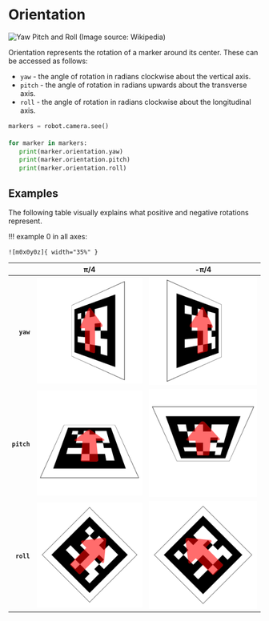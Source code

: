 # Orientation

![Yaw Pitch and Roll (Image source: Wikipedia)](https://upload.wikimedia.org/wikipedia/commons/c/c1/Yaw_Axis_Corrected.svg)

Orientation represents the rotation of a marker around its center. These can be accessed as follows:

* `yaw` - the angle of rotation in radians clockwise about the vertical axis.
* `pitch` - the angle of rotation in radians upwards about the transverse axis.
* `roll` - the angle of rotation in radians clockwise about the longitudinal axis.

```python
markers = robot.camera.see()

for marker in markers:
   print(marker.orientation.yaw)
   print(marker.orientation.pitch)
   print(marker.orientation.roll)
```

## Examples

The following table visually explains what positive and negative rotations represent.

!!! example
    0 in all axes:

    ![m0x0y0z]{ width="35%" }

|  | π/4 | -π/4 |
|---:|:---:|:---:|
| **`yaw`** | ![m0x45y0z] | ![m0x-45y0z] |
| **`pitch`** | ![m-45x0y0z] | ![m45x0y0z] |
| **`roll`** | ![m0x0y45z] | ![m0x0y-45z] |

[m0x0y0z]: ../../assets/img/api/vision/m0x0y0z.png
[m-45x0y0z]: ../../assets/img/api/vision/m-45x0y0z.png
[m0x-45y0z]: ../../assets/img/api/vision/m0x-45y0z.png
[m0x0y-45z]: ../../assets/img/api/vision/m0x0y-45z.png
[m0x0y0z]: ../../assets/img/api/vision/m0x0y0z.png
[m0x0y45z]: ../../assets/img/api/vision/m0x0y45z.png
[m0x45y0z]: ../../assets/img/api/vision/m0x45y0z.png
[m45x0y0z]: ../../assets/img/api/vision/m45x0y0z.png
